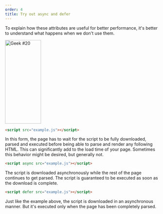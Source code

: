 ```yaml
---
order: 4
title: Try out async and defer
---
```


To explain how these attributes are useful for better performance, it's better to understand what happens when we don't use them.

<div class="img-left">
  <img id="geek-20" src="http://assets.browserdiet.com/img/20.png" alt="Geek #20" width="118" height="275" />
</div>

``` html
<script src="example.js"></script>
```

In this form, the page has to wait for the script to be fully downloaded, parsed and executed before being able to parse and render any following HTML. This can significantly add to the load time of your page. Sometimes this behavior might be desired, but generally not.

``` html
<script async src="example.js"></script>
```

The script is downloaded asynchronously while the rest of the page continues to get parsed. The script is guaranteed to be executed as soon as the download is complete.

``` html
<script defer src="example.js"></script>
```

Just like the example above, the script is downloaded in an asynchronous manner. But it's executed only when the page has been completely parsed.
